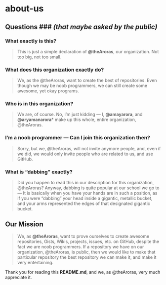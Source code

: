 # about-us

## Questions ### _(that maybe asked by the public)_

### What exactly is this?

> This is just a simple declaration of **@theAroras**, our organization. Not too big, not too small.

### What does this organization exactly do?

> We, as the @theAroras, want to create the best of repositories. Even though we may be noob programmers, we can still create some awesome, yet okay programs.

### Who is in this organization?

>We are, of course. No, I’m just kidding — I, **@amayarora**, and **@aryamanarora*** make up this whole, entire organization, @theAroras.

### I’m a noob programmer — Can I join this organization then?

> Sorry, but we, @theAroras, will not invite anymore people, and, even if we did, we would only invite people who are related to us, and use GitHub.

### What is “dabbing” exactly?

> Did you happen to read this in our description for this organization, @theAroras? Anyway, dabbing is quite popular at our school we go to — It is basically when you have your hands are in such a position, as if you were “dabbing” your head inside a gigantic, metallic bucket, and your arms represented the edges of that designated gigantic bucket.

## Our Mission

> We, as **@theAroras**, want to prove ourselves to create awesome repositories, Gists, Wikis, projects, issues, etc. on GitHub, despite the fact we are noob programmers. If a repository we have on our organization, @theAroras, is public, then we would like to make that particular repository the best repository we can make it, and make it very entertaining.

Thank you for reading this **README.md**, and we, as @theAroras, very much appreciate it.
